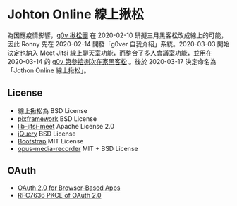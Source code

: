 Johton Online 線上揪松
======================

為因應疫情影響，[g0v 揪松團](https://jothon.g0v.tw) 在 2020-02-10 研擬三月黑客松改成線上的可能，因此 Ronny 先在 2020-02-14 開發「g0ver 自我介紹」系統。2020-03-03 開始決定也納入 Meet Jitsi 線上聊天室功能，而整合了多人會議室功能，並用在 2020-03-14 的 [g0v 第參拾捌次在家黑客松](https://g0v.hackmd.io/@jothon/g0v-hackath38n) 。後於 2020-03-17 決定命名為 「Jothon Online 線上揪松」。

License
-------
* 線上揪松為 BSD License
* [pixframework](https://github.com/pixnet/pixframework) BSD License
* [lib-jitsi-meet](https://github.com/jitsi/lib-jitsi-meet/) Apache License 2.0
* [jQuery](https://jquery.org/license/) BSD License
* [Bootstrap](https://getbootstrap.com/docs/4.0/about/license/) MIT License
* [opus-media-recorder](https://github.com/kbumsik/opus-media-recorder/blob/master/LICENSE.md) MIT + BSD License

OAuth
-----
* [OAuth 2.0 for Browser-Based Apps](https://tools.ietf.org/html/draft-ietf-oauth-browser-based-apps-05)
* [RFC7636 PKCE of OAuth 2.0](https://tools.ietf.org/html/rfc7636)

